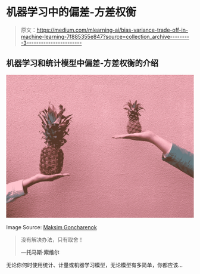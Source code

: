 # 机器学习中的偏差-方差权衡

> 原文：<https://medium.com/mlearning-ai/bias-variance-trade-off-in-machine-learning-7f885355e847?source=collection_archive---------3----------------------->

## 机器学习和统计模型中偏差-方差权衡的介绍

![](img/1352a48937f32ede53c2488fc3e4cc2e.png)

Image Source: [Maksim Goncharenok](https://www.pexels.com/@maksgelatin?utm_content=attributionCopyText&utm_medium=referral&utm_source=pexels)

> 没有解决办法，只有取舍！
> 
> **—托马斯·索维尔**

无论你何时使用统计、计量或机器学习模型，无论模型有多简单，你都应该…